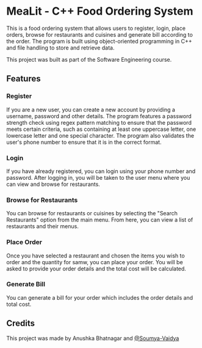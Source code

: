 # MeaLit - C++ Food Ordering System

This is a food ordering system that allows users to register, login, place orders, browse for restaurants and cuisines and generate bill according to the order. The program is built using object-oriented programming in C++ and file handling to store and retrieve data.

This project was built as part of the Software Engineering course.

## Features

### Register
If you are a new user, you can create a new account by providing a username, password and other details. The program features a password strength check using regex pattern matching to ensure that the password meets certain criteria, such as containing at least one uppercase letter, one lowercase letter and one special character. The program also validates the user's phone number to ensure that it is in the correct format.


### Login
If you have already registered, you can login using your phone number and password. After logging in, you will be taken to the user menu where you can view and browse for restaurants.

### Browse for Restaurants
You can browse for restaurants or cuisines by selecting the "Search Restaurants" option from the main menu. From here, you can view a list of restaurants and their menus.

### Place Order
Once you have selected a restaurant and chosen the items you wish to order and the quantity for samw, you can place your order. You will be asked to provide your order details and the total cost will be calculated.

### Generate Bill
You can generate a bill for your order which includes the order details and total cost.

## Credits

This project was made by Anushka Bhatnagar and [@Soumya-Vaidya](https://github.com/Soumya-Vaidya)
